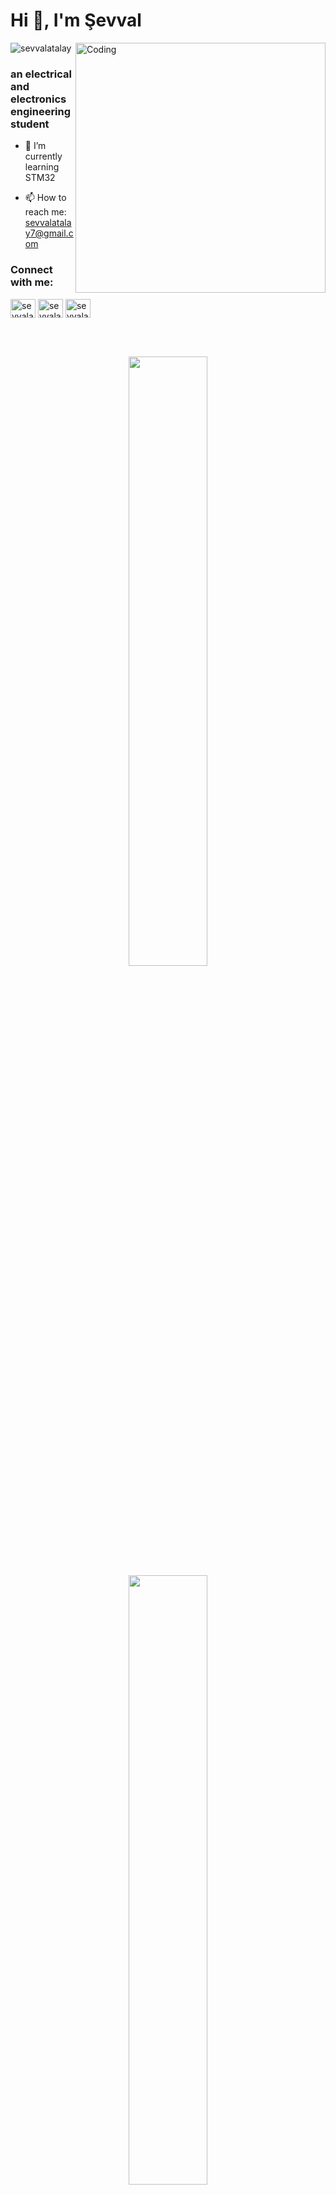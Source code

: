 <h1>Hi 👋, I'm Şevval</h1>


<p align="left"><img src="https://komarev.com/ghpvc/?username=sevvalatalay&label=Profile%20views&color=blue&style=flat-square"
    alt="sevvalatalay"/> 
    <img align="right" alt="Coding" width="400" src="https://camo.githubusercontent.com/0f2df9c6430300192232520a10bc3f09066cee3c6f1205da8490ac2b1d69d9e5/68747470733a2f2f6d69722d73332d63646e2d63662e626568616e63652e6e65742f70726f6a6563745f6d6f64756c65732f646973702f3630313031343131363737303437352e363036386265666634363430612e676966">

<h3> an electrical and electronics engineering student </h2>

    
- 🌱 I’m currently learning STM32

- 📫 How to reach me: sevvalatalay7@gmail.com


<h3 align="left">Connect with me:</h3>
<p align="left">
   
<a href="https://twitter.com/sevvalatalay7" target="blank"><img align="center" src="https://raw.githubusercontent.com/rahuldkjain/github-profile-readme-generator/master/src/images/icons/Social/twitter.svg" alt="sevvalatalay7" height="30" width="40" /></a>
<a href="https://www.linkedin.com/in/sevvalatalay/" target="blank"><img align="center" src="https://raw.githubusercontent.com/rahuldkjain/github-profile-readme-generator/master/src/images/icons/Social/linked-in-alt.svg" alt="sevvalatalay" height="30" width="40" /></a>
<a href="https://instagram.com/sevvalatalay7" target="blank"><img align="center" src="https://raw.githubusercontent.com/rahuldkjain/github-profile-readme-generator/master/src/images/icons/Social/instagram.svg" alt="sevvalatalay7" height="30" width="40" /></a>

</p>

<br>
<br>

 
<div align="center">

  <span> <img height="50%" width="50%" src ="https://github-readme-stats-sigma-five.vercel.app/api?username=sevvalatalay&show_icons=true&count_private=true&theme=darcula&hide_border=true&hide=issues,contribs&bg_color=00000000"> </span>
  <span>
  <img height="50%" width="50%" src ="https://github-readme-stats-sigma-five.vercel.app/api/top-langs/?username=sevvalatalay&layout=compact&hide_border=true&theme=darcula&bg_color=00000000&langs_count=6"> </span>
    
  
  <img src ="https://github-readme-streak-stats.herokuapp.com?user=sevvalatalay&theme=darcula&hide_border=true&background=FFFFFF00">
</div>

